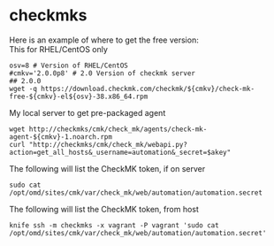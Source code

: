 # checkmks

Here is an example of where to get the free version:<br />
This for RHEL/CentOS only<br />
```
osv=8 # Version of RHEL/CentOS
#cmkv='2.0.0p8' # 2.0 Version of checkmk server
## 2.0.0
wget -q https://download.checkmk.com/checkmk/${cmkv}/check-mk-free-${cmkv}-el${osv}-38.x86_64.rpm
```
My local server to get pre-packaged agent
```
wget http://checkmks/cmk/check_mk/agents/check-mk-agent-${cmkv}-1.noarch.rpm
curl "http://checkmks/cmk/check_mk/webapi.py?action=get_all_hosts&_username=automation&_secret=$akey"
```

The following will list the CheckMK token, if on server
```
sudo cat /opt/omd/sites/cmk/var/check_mk/web/automation/automation.secret
```

The following will list the CheckMK token, from host
```
knife ssh -m checkmks -x vagrant -P vagrant 'sudo cat /opt/omd/sites/cmk/var/check_mk/web/automation/automation.secret'
```
